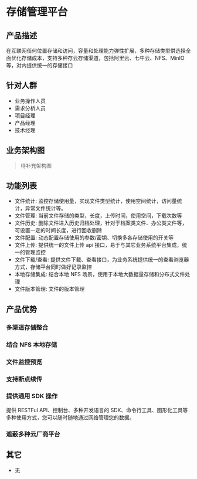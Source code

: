 # 存储管理平台

## 产品描述

在互联网任何位置存储和访问，容量和处理能力弹性扩展，多种存储类型供选择全面优化存储成本，支持多种存云存储渠道，包括阿里云、七牛云、NFS、MinIO 等，对内提供统一的存储接口

## 针对人群

- 业务操作人员
- 需求分析人员
- 项目经理
- 产品经理
- 技术经理

## 业务架构图

> 待补充架构图

## 功能列表

- 文件统计: 监控存储使用量，实现文件类型统计，使用空间统计，访问量统计，异常文件统计等。
- 文件管理: 当前文件存储的类型，长度，上传时间，使用空间，下载次数等
- 文件历史: 删除文件进入历史归档处理，针对于档案类文件、办公类文件等，可设置一定的时间长度，进行回收删除
- 文件配置: 动态配置存储使用的参数/密钥、切换多各存储使用的开关等
- 文件上传: 提供统一的文件上传 api 接口，易于与其它业务系统平台集成，统一的管理监控
- 文件下载/查看: 提供文件下载、查看接口，为业务系统提供统一的查看浏览器方式，存储平台同时做好记录监控
- 本地存储集成: 结合本地 NFS 场景，使用于本地大数据量存储和分布式文件处理
- 文件版本管理: 文件的版本管理

## 产品优势

### 多渠道存储整合

### 结合 NFS 本地存储

### 文件监控预览

### 支持断点续传

### 提供通用 SDK 操作

提供 RESTFul API、控制台、多种开发语言的 SDK、命令行工具、图形化工具等多种使用方式，您可以随时随地通过网络管理您的数据。

### 遮蔽多种云厂商平台

## 其它

- 无
